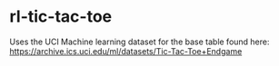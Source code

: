 # rl-tic-tac-toe

Uses the UCI Machine learning dataset for the base table found here:
https://archive.ics.uci.edu/ml/datasets/Tic-Tac-Toe+Endgame